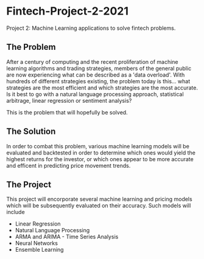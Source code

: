 # Fintech-Project-2-2021
Project 2: Machine Learning applications to solve fintech problems.
## The Problem
After a century of computing and the recent proliferation of machine learning algorithms and trading strategies, members of the general public are now experiencing what can be described as a 'data overload'. With hundreds of different strategies existing, the problem today is this... what strategies are the most efficient and which strategies are the most accurate. Is it best to go with a natural language processing approach, statistical arbitrage, linear regression or sentiment analysis?

This is the problem that will hopefully be solved.

## The Solution
In order to combat this problem, various machine learning models will be evaluated and backtested in order to determine which ones would yield the highest returns for the investor, or which ones appear to be more accurate and efficent in predicting price movement trends.

## The Project 
This project will encorporate several machine learning and pricing models which will be subsequently evaluated on their accuracy. 
Such models will include 
- Linear Regression
- Natural Language Processing 
- ARMA and ARIMA - Time Series Analysis 
- Neural Networks
- Ensemble Learning
